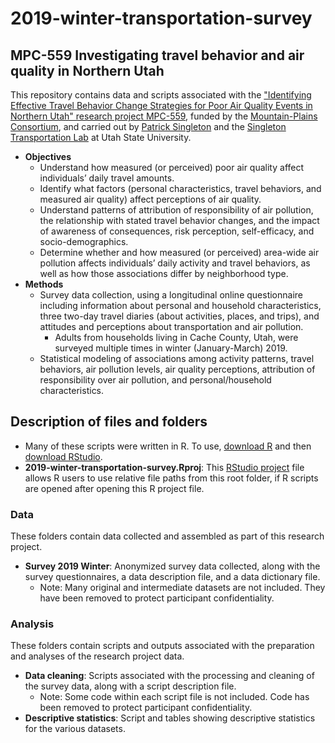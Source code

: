 # 2019-winter-transportation-survey

## MPC-559 Investigating travel behavior and air quality in Northern Utah

This repository contains data and scripts associated with the ["Identifying Effective Travel Behavior Change Strategies for Poor Air Quality Events in Northern Utah" research project MPC-559](https://www.mountain-plains.org/research/details.php?id=456), funded by the [Mountain-Plains Consortium](https://www.mountain-plains.org/), and carried out by [Patrick Singleton](https://engineering.usu.edu/cee/people/faculty/singleton-patrick) and the [Singleton Transportation Lab](https://engineering.usu.edu/cee/research/labs/patrick-singleton/) at Utah State University. 

* **Objectives**
   * Understand how measured (or perceived) poor air quality affect individuals’ daily travel amounts. 
   * Identify what factors (personal characteristics, travel behaviors, and measured air quality) affect perceptions of air quality. 
   * Understand patterns of attribution of responsibility of air pollution, the relationship with stated travel behavior changes, and the impact of awareness of consequences, risk perception, self-efficacy, and socio-demographics.
   * Determine whether and how measured (or perceived) area-wide air pollution affects individuals’ daily activity and travel behaviors, as well as how those associations differ by neighborhood type.
* **Methods**
   * Survey data collection, using a longitudinal online questionnaire including information about personal and household characteristics, three two-day travel diaries (about activities, places, and trips), and attitudes and perceptions about transportation and air pollution.
      * Adults from households living in Cache County, Utah, were surveyed multiple times in winter (January-March) 2019. 
   * Statistical modeling of associations among activity patterns, travel behaviors, air pollution levels, air quality perceptions, attribution of responsibility over air pollution, and personal/household characteristics. 

## Description of files and folders

* Many of these scripts were written in R. To use, [download R](https://cloud.r-project.org/) and then [download RStudio](https://posit.co/download/rstudio-desktop/#download).
* **2019-winter-transportation-survey.Rproj**: This [RStudio project](https://support.posit.co/hc/en-us/articles/200526207-Using-RStudio-Projects) file allows R users to use relative file paths from this root folder, if R scripts are opened after opening this R project file. 

### Data
These folders contain data collected and assembled as part of this research project.
* **Survey 2019 Winter**: Anonymized survey data collected, along with the survey questionnaires, a data description file, and a data dictionary file. 
   * Note: Many original and intermediate datasets are not included. They have been removed to protect participant confidentiality. 

### Analysis
These folders contain scripts and outputs associated with the preparation and analyses of the research project data.
* **Data cleaning**: Scripts associated with the processing and cleaning of the survey data, along with a script description file.
   * Note: Some code within each script file is not included. Code has been removed to protect participant confidentiality.
* **Descriptive statistics**: Script and tables showing descriptive statistics for the various datasets. 
